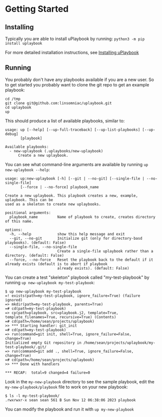 # Getting Started

## Installing

Typically you are able to install uPlaybook by running: `python3 -m pip install uplaybook`

For more detailed installation instructions, see [Installing uPlaybook](installing.md)

## Running

You probably don't have any playbooks available if you are a new user.  So to get
started you probably want to clone the git repo to get an example playbook:

    cd /tmp
    git clone git@github.com:linsomniac/uplaybook.git
    cd uplaybook
    up

This should produce a list of available playbooks, similar to:

    usage: up [--help] [--up-full-traceback] [--up-list-playbooks] [--up-debug]
           [playbook]

    Available playbooks:
      - new-uplaybook (.uplaybooks/new-uplaybook)
          Create a new uplaybook.

You can see what command-line arguments are available by running `up new-uplaybook
--help`:

    usage: up:new-uplaybook [-h] [--git | --no-git] [--single-file | --no-single-file]
           [--force | --no-force] playbook_name

    Create a new uplaybook. This playbook creates a new, example, uplaybook. This can be
    used as a skeleton to create new uplaybooks.

    positional arguments:
      playbook_name         Name of playbook to create, creates directory of this name.

    options:
      -h, --help            show this help message and exit
      --git, --no-git       Initialize git (only for directory-basd playbooks). (default: False)
      --single-file, --no-single-file
                            Create a single-file uplaybook rather than a directory. (default: False)
      --force, --no-force   Reset the playbook back to the default if it already exists (default is to abort if playbook
                            already exists). (default: False)

You can create a test "skeleton" playbook called "my-test-playbook" by running `up
new-uplaybook my-test-playbook`:

    $ up new-uplaybook my-test-playbook
    =! exists(path=my-test-playbook, ignore_failure=True) (failure ignored)
    => mkdir(path=my-test-playbook, parents=True)
    =# cd(path=my-test-playbook)
    => cp(path=playbook, src=playbook.j2, template=True, template_filenames=True, recursive=True) (Contents)
    =# cd(path=/home/sean/projects/uplaybook)
    >> *** Starting handler: git_init
    =# cd(path=my-test-playbook)
    => run(command=git init, shell=True, ignore_failure=False, change=True)
    Initialized empty Git repository in /home/sean/projects/uplaybook/my-test-playbook/.git/
    => run(command=git add ., shell=True, ignore_failure=False, change=True)
    =# cd(path=/home/sean/projects/uplaybook)
    >> *** Done with handlers

    *** RECAP:  total=9 changed=4 failure=0

Look in the `my-new-playbook` directory to see the sample playbook, edit the
`my-new-playbook/playbook` file to work on your new playbook:

    $ ls -l my-test-playbook/
    .rwxrwxr-x sean sean 561 B Sun Nov 12 06:38:06 2023 playbook

You can modify the playbook and run it with `up my-new-playbook`

<!-- vim: set tw=90: -->
